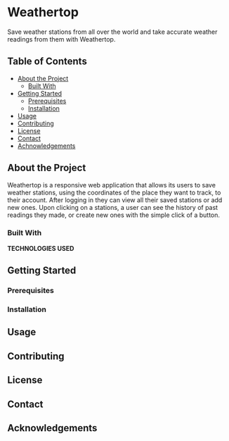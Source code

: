 # Weathertop

Save weather stations from all over the world and take accurate weather readings from them with Weathertop. 

## Table of Contents

- [About the Project](#about-the-project)
    - [Built With](#built-with)
- [Getting Started](#getting-started)
    - [Prerequisites](#prerequisites)
    - [Installation](#installation)
- [Usage](#usage)
- [Contributing](#contributing)
- [License](#license)
- [Contact](#contact)
- [Achnowledgements](#acknowledgements)

## About the Project

Weathertop is a responsive web application that allows its users to save weather stations, using the coordinates of the place they want to track, to their account. After logging in they can view all their saved stations or add new ones. Upon clicking on a stations, a user can see the history of past readings they made, or create new ones with the simple click of a button.  

### Built With

**TECHNOLOGIES USED**

## Getting Started

### Prerequisites

### Installation

## Usage

## Contributing

## License

## Contact

## Acknowledgements 
